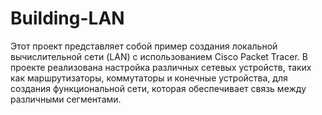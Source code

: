 # Building-LAN
Этот проект представляет собой пример создания локальной вычислительной сети (LAN) с использованием Cisco Packet Tracer. В проекте реализована настройка различных сетевых устройств, таких как маршрутизаторы, коммутаторы и конечные устройства, для создания функциональной сети, которая обеспечивает связь между различными сегментами.
